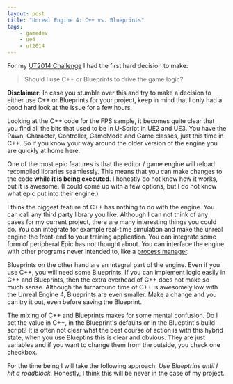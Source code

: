```yaml
---
layout: post
title: "Unreal Engine 4: C++ vs. Blueprints"
tags:
    - gamedev
    - ue4
    - ut2014
---
```


For my [UT2014 Challenge][1] I had the first hard decision to make:

> Should I use C++ or Blueprints to drive the game logic?

<div class="alert alert-warning">
<strong>Disclaimer:</strong> In case you stumble over this and try to make a 
decision to either use C++ or Blueprints for your project, keep in mind that I only 
had a good hard look at the issue for a few hours. 
</div>

Looking at the C++ code for the FPS sample, it becomes quite clear that you find
all the bits that used to be in U-Script in UE2 and UE3. You have the Pawn, 
Character, Controller, GameMode and Game classes, just this time in C++. So if 
you know your way around the older version of the engine you are quickly at home 
here.

<!--more-->

One of the most epic features is that the editor / game engine will reload 
recompiled libraries seamlessly. This means that you can make changes to the 
code **while it is being executed**. I honestly do not know how it works, but
it is awesome. (I could come up with a few options, but I do not know what
epic put into their engine.)

I think the biggest feature of C++ has nothing to do with the engine. You can 
call any third party library you like. Although I can not think of any cases 
for my current project, there are many interesting things you could do. You
can integrate for example real-time simulation and make the unreal engine
the front-end to your training application. You can integrate some form of
peripheral Epic has not thought about. You can interface the engine with other
programs never intended to, like a [process manager][2].

Blueprints on the other hand are an integral part of the engine. Even if you use
C++, you will need some Blueprints. If you can implement logic easily in C++ and
Blueprints, then the extra overhead of C++ does not make so much sense. Although 
the turnaround time of C++ is awesomely low with the Unreal Engine 4, Blueprints 
are even smaller. Make a change and you can try it out, even before saving the 
Blueprint.

The mixing of C++ and Blueprints makes for some mental confusion. Do I set the 
value in C++, in the Blueprint's defaults or in the Blueptint's build script? 
It is often not clear what the best course of action is with this hybrid state,
when you use Blueptins this is clear and obvious. They are just variables and
if you want to change them from the outside, you check one checkbox.

For the time being I will take the following approach: *Use Blueptrins until I 
hit a roadblock.* Honestly, I think this will be never in the case of my 
project.

[1]:/2014/03/21/ut2014.html
[2]: http://www.cs.unm.edu/~dlchao/flake/doom/


